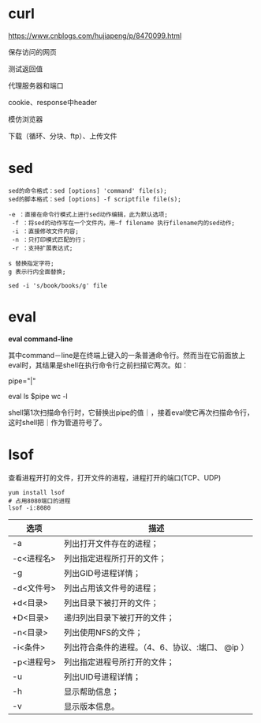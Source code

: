 # curl

https://www.cnblogs.com/hujiapeng/p/8470099.html

保存访问的网页

测试返回值

代理服务器和端口

cookie、response中header

模仿浏览器

下载（循环、分块、ftp）、上传文件



# sed

```
sed的命令格式：sed [options] 'command' file(s);
sed的脚本格式：sed [options] -f scriptfile file(s);
```

```
-e ：直接在命令行模式上进行sed动作编辑，此为默认选项;
 -f ：将sed的动作写在一个文件内，用–f filename 执行filename内的sed动作;
 -i ：直接修改文件内容;
 -n ：只打印模式匹配的行；
 -r ：支持扩展表达式;
```

```
s 替换指定字符;
g 表示行内全面替换;
```

```
sed -i 's/book/books/g' file
```

# eval

**eval command-line**

其中command－line是在终端上键入的一条普通命令行。然而当在它前面放上eval时，其结果是shell在执行命令行之前扫描它两次。如：

pipe="|"

eval ls $pipe wc -l

shell第1次扫描命令行时，它替换出pipe的值｜，接着eval使它再次扫描命令行，这时shell把｜作为管道符号了。

# lsof

查看进程开打的文件，打开文件的进程，进程打开的端口(TCP、UDP)

~~~
yum install lsof 
# 占用8080端口的进程
lsof -i:8080
~~~

| 选项       | 描述                                             |
| ---------- | ------------------------------------------------ |
| -a         | 列出打开文件存在的进程；                         |
| -c<进程名> | 列出指定进程所打开的文件；                       |
| -g         | 列出GID号进程详情；                              |
| -d<文件号> | 列出占用该文件号的进程；                         |
| +d<目录>   | 列出目录下被打开的文件；                         |
| +D<目录>   | 递归列出目录下被打开的文件；                     |
| -n<目录>   | 列出使用NFS的文件；                              |
| -i<条件>   | 列出符合条件的进程。（4、6、协议、:端口、 @ip ） |
| -p<进程号> | 列出指定进程号所打开的文件；                     |
| -u         | 列出UID号进程详情；                              |
| -h         | 显示帮助信息；                                   |
| -v         | 显示版本信息。                                   |

